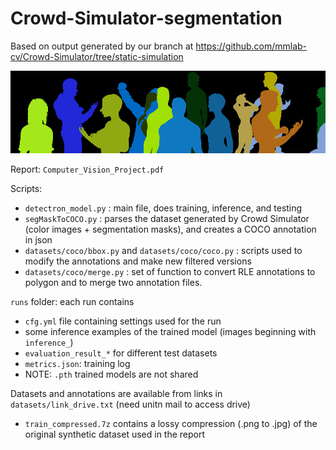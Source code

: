 # Crowd-Simulator-segmentation

Based on output generated by our branch at https://github.com/mmlab-cv/Crowd-Simulator/tree/static-simulation

![image-20211026223406021](README.assets/image-20211026223406021.png)

Report: `Computer_Vision_Project.pdf`

Scripts:

- `detectron_model.py` : main file, does training, inference, and testing
- `segMaskToCOCO.py` : parses the dataset generated by Crowd Simulator (color images + segmentation masks), and creates a COCO annotation in json
- `datasets/coco/bbox.py` and `datasets/coco/coco.py` : scripts used to modify the annotations and make new filtered versions
- `datasets/coco/merge.py` : set of function to convert RLE annotations to polygon and to merge two annotation files.

`runs` folder: each run contains

- `cfg.yml` file containing settings used for the run
- some inference examples of the trained model (images beginning with `inference_`)
- `evaluation_result_*` for different test datasets
- `metrics.json`: training log
-  NOTE: `.pth` trained models are not shared

Datasets and annotations are available from links in `datasets/link_drive.txt` (need unitn mail to access drive)

- `train_compressed.7z` contains a lossy compression (.png to .jpg) of the original synthetic dataset used in the report 

